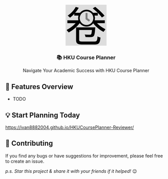 <div align="center">
  <img src="./public/favicon.ico" width="128" height="128" />
  <h3>📚 HKU Course Planner</h3>
  <p>Navigate Your Academic Success with HKU Course Planner</p>
</div>

## :rocket: Features Overview

- TODO

## :bulb: Start Planning Today

<https://ivan8882004.github.io/HKUCoursePlanner-Reviewer/>

## :handshake: Contributing

If you find any bugs or have suggestions for improvement, please feel free to create an issue.

_p.s. Star this project & share it with your friends if it helped!_ 😉
